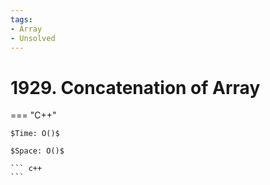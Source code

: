 ```yaml
---
tags:
- Array
- Unsolved
---
```



# 1929. Concatenation of Array

=== "C++"

    $Time: O()$

    $Space: O()$

    ``` c++
    ```